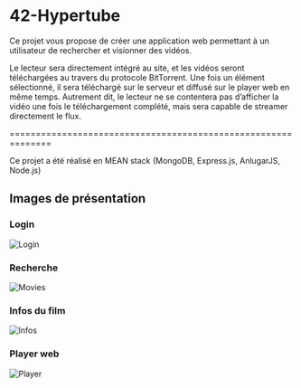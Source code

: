 # 42-Hypertube

Ce projet vous propose de créer une application web permettant à un utilisateur de rechercher et visionner des vidéos.

Le lecteur sera directement intégré au site, et les vidéos seront téléchargées au travers du protocole BitTorrent.
Une fois un élément sélectionné, il sera téléchargé sur le serveur et diffusé sur le player web en même temps. Autrement dit, le lecteur ne se contentera pas d’afficher la vidéo une fois le téléchargement complété, mais sera capable de streamer directement le flux.

==============================================================

Ce projet a été réalisé en MEAN stack (MongoDB, Express.js, AnlugarJS, Node.js)

## Images de présentation

### Login

![Login]()

### Recherche

![Movies]()

### Infos du film

![Infos]()

### Player web

![Player]()
